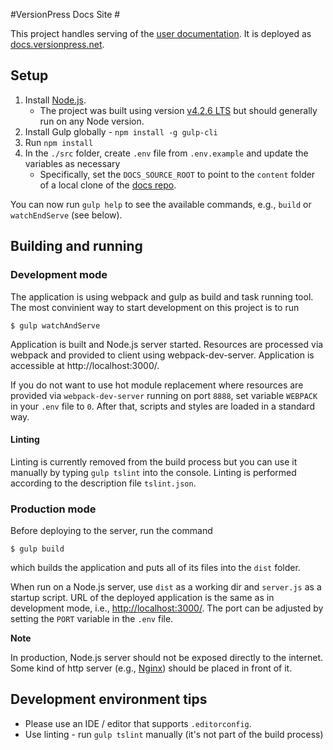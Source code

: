 #VersionPress Docs Site #

This project handles serving of the [user documentation](https://github.com/versionpress/docs). It is deployed as [docs.versionpress.net](http://docs.versionpress.net/).



## Setup

1. Install [Node.js](https://nodejs.org).
    - The project was built using version [v4.2.6 LTS](https://nodejs.org/en/blog/release/v4.2.6/) but should generally run on any Node version.
2. Install Gulp globally - `npm install -g gulp-cli`
2. Run `npm install`
3. In the `./src` folder, create `.env` file from `.env.example` and update the variables as necessary
    - Specifically, set the `DOCS_SOURCE_ROOT` to point to the `content` folder of a local clone of the [docs repo](https://github.com/versionpress/docs).

You can now run `gulp help` to see the available commands, e.g., `build` or `watchEndServe` (see below).

## Building and running

### Development mode

The application is using webpack and gulp as build and task running tool. The most convinient way to start development on this project is to run

    $ gulp watchAndServe

Application is built and Node.js server started. Resources are processed via webpack and provided to client using webpack-dev-server. Application is accessible at http://localhost:3000/.

If you do not want to use hot module replacement where resources are provided via `webpack-dev-server` running on port `8888`, set variable `WEBPACK` in your `.env` file to `0`. After that, scripts and styles are loaded in a standard way.

#### Linting

Linting is currently removed from the build process but you can use it manually by typing `gulp tslint` into the console. Linting is performed according to the description file `tslint.json`.

### Production mode

Before deploying to the server, run the command

    $ gulp build

which builds the application and puts all of its files into the `dist` folder.

When run on a Node.js server, use `dist` as a working dir and `server.js` as a startup script. URL of the deployed application is the same as in development mode, i.e., <http://localhost:3000/>. The port can be adjusted by setting the `PORT` variable in the `.env` file.

**Note**

In production, Node.js server should not be exposed directly to the internet. Some kind of http server (e.g., [Nginx](http://nginx.org/)) should be placed in front of it.


## Development environment tips

- Please use an IDE / editor that supports `.editorconfig`.
- Use linting - run `gulp tslint` manually (it's not part of the build process)

